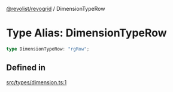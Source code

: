 [@revolist/revogrid](README.md) / DimensionTypeRow

# Type Alias: DimensionTypeRow

```ts
type DimensionTypeRow: "rgRow";
```

## Defined in

[src/types/dimension.ts:1](https://github.com/revolist/revogrid/blob/52c8861ed92574ba1d5817b32afec294ddb1f986/src/types/dimension.ts#L1)
